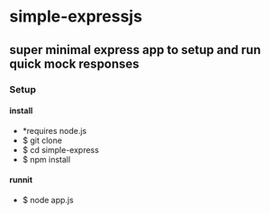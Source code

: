 # simple-expressjs
## super minimal express app to setup and run quick mock responses

### Setup
#### install 
* *requires node.js 
* $ git clone <repo>
* $ cd simple-express
* $ npm install

#### runnit
* $ node app.js
